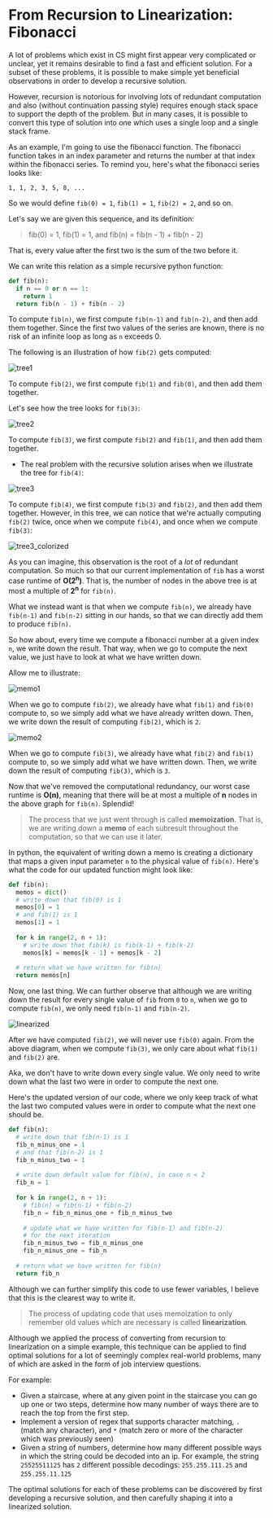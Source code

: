 # From Recursion to Linearization: Fibonacci

A lot of problems which exist in CS might first appear very complicated or unclear, yet it remains desirable to find a fast and efficient solution. For a subset of these problems, it is possible to make simple yet beneficial observations in order to develop a recursive solution.

However, recursion is notorious for involving lots of redundant computation and also (without continuation passing style) requires enough stack space to support the depth of the problem. But in many cases, it is possible to convert this type of solution into one which uses a single loop and a single stack frame.

As an example, I'm going to use the fibonacci function. The fibonacci function takes in an index parameter and returns the number at that index within the fibonacci series. To remind you, here's what the fibonacci series looks like:

`1, 1, 2, 3, 5, 8, ...`

So we would define `fib(0) = 1`, `fib(1) = 1`, `fib(2) = 2`, and so on.

Let's say we are given this sequence, and its definition:

> fib(0) = 1, fib(1) = 1, and fib(n) = fib(n - 1) + fib(n - 2)

That is, every value after the first two is the sum of the two before it.

We can write this relation as a simple recursive python function:

```python
def fib(n):
  if n == 0 or n == 1:
    return 1
  return fib(n - 1) + fib(n - 2)
```

To compute `fib(n)`, we first compute `fib(n-1)` and `fib(n-2)`, and then add them together. Since the first two values of the series are known, there is no risk of an infinite loop as long as `n` exceeds 0.

The following is an illustration of how `fib(2)` gets computed:

![tree1](images/recursive/tree1.png)

To compute `fib(2)`, we first compute `fib(1)` and `fib(0)`, and then add them together.

Let's see how the tree looks for `fib(3)`:

![tree2](images/recursive/tree2.png)

To compute `fib(3)`, we first compute `fib(2)` and `fib(1)`, and then add them together.

* The real problem with the recursive solution arises when we illustrate the tree for `fib(4)`:

![tree3](images/recursive/tree3.png)

To compute `fib(4)`, we first compute `fib(3)` and `fib(2)`, and then add them together. However, in this tree, we can notice that we're actually computing `fib(2)` twice, once when we compute `fib(4)`, and once when we compute `fib(3)`:

![tree3_colorized](images/recursive/tree3_colorized.png)

As you can imagine, this observation is the root of a *lot* of redundant computation. So much so that our current implementation of `fib` has a worst case runtime of **O(2<sup>n</sup>)**. That is, the number of nodes in the above tree is at most a multiple of **2<sup>n</sup>** for `fib(n)`.

What we instead want is that when we compute `fib(n)`, we already have `fib(n-1)` and `fib(n-2)` sitting in our hands, so that we can directly add them to produce `fib(n)`.

So how about, every time we compute a fibonacci number at a given index `n`, we write down the result. That way, when we go to compute the next value, we just have to look at what we have written down.

Allow me to illustrate:

![memo1](images/memoized/memo1.png)

When we go to compute `fib(2)`, we already have what `fib(1)` and `fib(0)` compute to, so we simply add what we have already written down. Then, we write down the result of computing `fib(2)`, which is `2`.

![memo2](images/memoized/memo2.png)

When we go to compute `fib(3)`, we already have what `fib(2)` and `fib(1)` compute to, so we simply add what we have written down. Then, we write down the result of computing `fib(3)`, which is `3`.

Now that we've removed the computational redundancy, our worst case runtime is **O(n)**, meaning that there will be at most a multiple of **n** nodes in the above graph for `fib(n)`. Splendid!

> The process that we just went through is called **memoization**. That is, we are writing down a **memo** of each subresult throughout the computation, so that we can use it later.

In python, the equivalent of writing down a memo is creating a dictionary that maps a given input parameter `n` to the physical value of `fib(n)`. Here's what the code for our updated function might look like:

```python
def fib(n):
  memos = dict()
  # write down that fib(0) is 1
  memos[0] = 1
  # and fib(1) is 1
  memos[1] = 1
  
  for k in range(2, n + 1):
    # write down that fib(k) is fib(k-1) + fib(k-2)
    memos[k] = memos[k - 1] + memos[k - 2]
  
  # return what we have written for fib(n)
  return memos[n]
```

Now, one last thing. We can further observe that although we are writing down the result for every single value of `fib` from `0` to `n`, when we go to compute `fib(n)`, we only need `fib(n-1)` and `fib(n-2)`.

![linearized](images/linearized.png)

After we have computed `fib(2)`, we will never use `fib(0)` again. From the above diagram, when we compute `fib(3)`, we only care about what `fib(1)` and `fib(2)` are.

Aka, we don't have to write down every single value. We only need to write down what the last two were in order to compute the next one.

Here's the updated version of our code, where we only keep track of what the last two computed values were in order to compute what the next one should be.

```python
def fib(n):
  # write down that fib(n-1) is 1
  fib_n_minus_one = 1
  # and that fib(n-2) is 1
  fib_n_minus_two = 1
  
  # write down default value for fib(n), in case n < 2
  fib_n = 1
  
  for k in range(2, n + 1):
    # fib(n) = fib(n-1) + fib(n-2)
    fib_n = fib_n_minus_one + fib_n_minus_two
    
    # update what we have written for fib(n-1) and fib(n-2)
    # for the next iteration
    fib_n_minus_two = fib_n_minus_one
    fib_n_minus_one = fib_n
  
  # return what we have written for fib(n)
  return fib_n
```

Although we can further simplify this code to use fewer variables, I believe that this is the clearest way to write it.

> The process of updating code that uses memoization to only remember old values which are necessary is called **linearization**.

Although we applied the process of converting from recursion to linearization on a simple example, this technique can be applied to find optimal solutions for a lot of seemingly complex real-world problems, many of which are asked in the form of job interview questions.

For example:

* Given a staircase, where at any given point in the staircase you can go up one or two steps, determine how many number of ways there are to reach the top from the first step.
* Implement a version of regex that supports character matching, `.` (match any character), and `*` (match zero or more of the character which was previously seen)
* Given a string of numbers, determine how many different possible ways in which the string could be decoded into an ip. For example, the string `25525511125` has `2` different possible decodings: `255.255.111.25` and `255.255.11.125`

The optimal solutions for each of these problems can be discovered by first developing a recursive solution, and then carefully shaping it into a linearized solution.